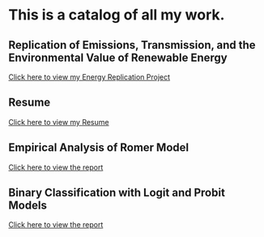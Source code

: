 # This is a catalog of all my work.

##  Replication of Emissions, Transmission, and the Environmental Value of Renewable Energy
[Click here to view my Energy Replication Project ](https://github.com/tjb510/portfolio.github.io/blob/main/replication-proj-break.html)

## Resume
[Click here to view my Resume](https://tjb510.github.io/Tyler_Brown_Resume10.8.24.html)

## Empirical Analysis of Romer Model
[Click here to view the report](https://tjb510.github.io/Tyler_Brown_STAT331_Final_Project.html)

## Binary Classification with Logit and Probit Models
[Click here to view the report](https://tjb510.github.io/STAT434_Final_Project.html)


